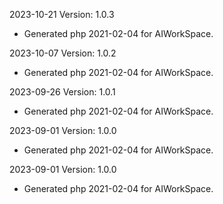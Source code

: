 2023-10-21 Version: 1.0.3
- Generated php 2021-02-04 for AIWorkSpace.

2023-10-07 Version: 1.0.2
- Generated php 2021-02-04 for AIWorkSpace.

2023-09-26 Version: 1.0.1
- Generated php 2021-02-04 for AIWorkSpace.

2023-09-01 Version: 1.0.0
- Generated php 2021-02-04 for AIWorkSpace.

2023-09-01 Version: 1.0.0
- Generated php 2021-02-04 for AIWorkSpace.

